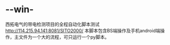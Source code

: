 # --win-
西拓电气的带电检测项目的全程自动化脚本测试
http://114.215.94.141:8081/SITO2000/
本脚本包含BS端操作及手机android端操作，主文件为一个大的流程，可只运行一个py脚本。
